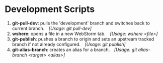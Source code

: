 # Development Scripts

1) <strong>git-pull-dev</strong>: pulls the 'development' branch and switches back to current branch.&emsp;<em>[Usage: git pull-dev]</em>
2) <strong>wshere</strong>: opens a file in a new WebStorm tab.&emsp;<em>[Usage: wshere \<file\>]</em>
3) <strong>git-publish</strong>: pushes a branch to origin and sets an upstream tracked branch if not already configured.&emsp;<em>[Usage: git publish]</em>
4) <strong>git-alias-branch</strong>: creates an alias for a branch.&emsp;<em>[Usage: git alias-branch \<target\> \<alias\>]</em>
